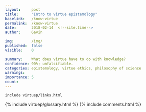 ```yaml
---
layout:     post
title:      "Intro to virtue epistemology"
baselink:   /know-virtue
permalink:  /know-virtue
date:       2018-02-14  <!--site.time-->
author:     Gavin

img:        /img/
published:	false
visible: 	0

summary:    What does virtue have to do with knowledge?
confidence:	90%; unfalsifiable.
categories: epistemology, virtue ethics, philosophy of science
warnings:	
importance: 5
count:		
---
```


	include virtuep/links.html		




{%	include virtuep/glossary.html		%}
{%  include comments.html %}
